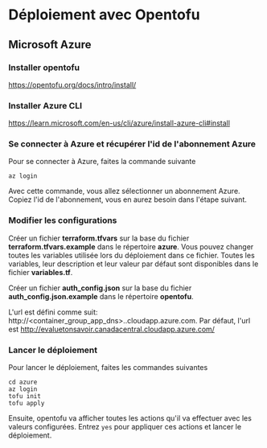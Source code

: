 # Déploiement avec Opentofu

## Microsoft Azure

### Installer opentofu

https://opentofu.org/docs/intro/install/

### Installer Azure CLI

https://learn.microsoft.com/en-us/cli/azure/install-azure-cli#install

### Se connecter à Azure et récupérer l'id de l'abonnement Azure

Pour se connecter à Azure, faites la commande suivante

`az login`

Avec cette commande, vous allez sélectionner un abonnement Azure. Copiez l'id de l'abonnement, vous en aurez besoin
dans l'étape suivant.

### Modifier les configurations

Créer un fichier **terraform.tfvars** sur la base du fichier **terraform.tfvars.example** dans le répertoire **azure**.
Vous pouvez changer toutes les variables utilisée lors du déploiement dans ce fichier.
Toutes les variables, leur description et leur valeur par défaut sont disponibles dans le fichier **variables.tf**.

Créer un fichier **auth_config.json** sur la base du fichier **auth_config.json.example** dans le répertoire **opentofu**.

L'url est défini comme suit: http://<container_group_app_dns>.<location>.cloudapp.azure.com.
Par défaut, l'url est http://evaluetonsavoir.canadacentral.cloudapp.azure.com/

### Lancer le déploiement

Pour lancer le déploiement, faites les commandes suivantes

`cd azure`  
`az login`  
`tofu init`  
`tofu apply`  

Ensuite, opentofu va afficher toutes les actions qu'il va effectuer avec les valeurs configurées.
Entrez `yes` pour appliquer ces actions et lancer le déploiement.

